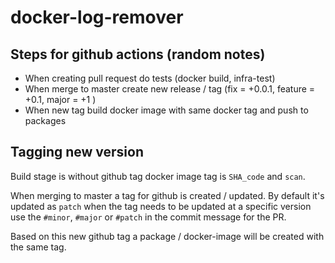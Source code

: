 # docker-log-remover

## Steps for github actions (random notes)

- When creating pull request do tests (docker build, infra-test)
- When merge to master create new release / tag (fix = +0.0.1, feature = +0.1, major = +1 )
- When new tag build docker image with same docker tag and push to packages

## Tagging new version

Build stage is without github tag docker image tag is `SHA_code` and `scan`.

When merging to master a tag for github is created / updated. By default it's updated as `patch` when the tag needs to be updated at a specific version use the `#minor`, `#major` or `#patch` in the commit message for the PR.

Based on this new github tag a package / docker-image will be created with the same tag.